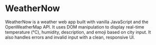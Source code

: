 # WeatherNow
WeatherNow is a weather web app built with vanilla JavaScript and the OpenWeatherMap API. It uses DOM manipulation to display real-time temperature (°C), humidity, description, and emoji based on city input. It also handles errors and invalid input with a clean, responsive UI.
